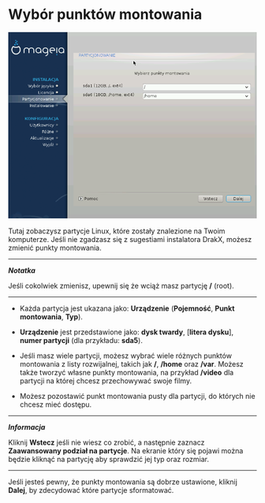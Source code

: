 # Wybór punktów montowania

![](./images/dx2-chooseMountpoints.png)

Tutaj zobaczysz partycje Linux, które zostały znalezione na Twoim komputerze. Jeśli nie zgadzasz się z sugestiami instalatora DrakX, możesz zmienić punkty montowania.

---

***Notatka***

Jeśli cokolwiek zmienisz, upewnij się że wciąż masz partycję **/** (root).

---

* Każda partycja jest ukazana jako: **Urządzenie** (**Pojemność**, **Punkt montowania**, **Typ**).

* **Urządzenie** jest przedstawione jako: **dysk twardy**, [**litera dysku**], **numer partycji** (dla przykładu: **sda5**).

* Jeśli masz wiele partycji, możesz wybrać wiele różnych punktów montowania z listy rozwijalnej, takich jak **/**, **/home** oraz **/var**. Możesz także tworzyć własne punkty montowania, na przykład **/video** dla partycji na której chcesz przechowywać swoje filmy.

* Możesz pozostawić punkt montowania pusty dla partycji, do których nie chcesz mieć dostępu.

---

***Informacja***

Kliknij **Wstecz** jeśli nie wiesz co zrobić, a następnie zaznacz **Zaawansowany podział na partycje**. Na ekranie który się pojawi można będzie kliknąć na partycję aby sprawdzić jej typ oraz rozmiar.

---

Jeśli jesteś pewny, że punkty montowania są dobrze ustawione, kliknij **Dalej**, by zdecydować które partycje sformatować.
